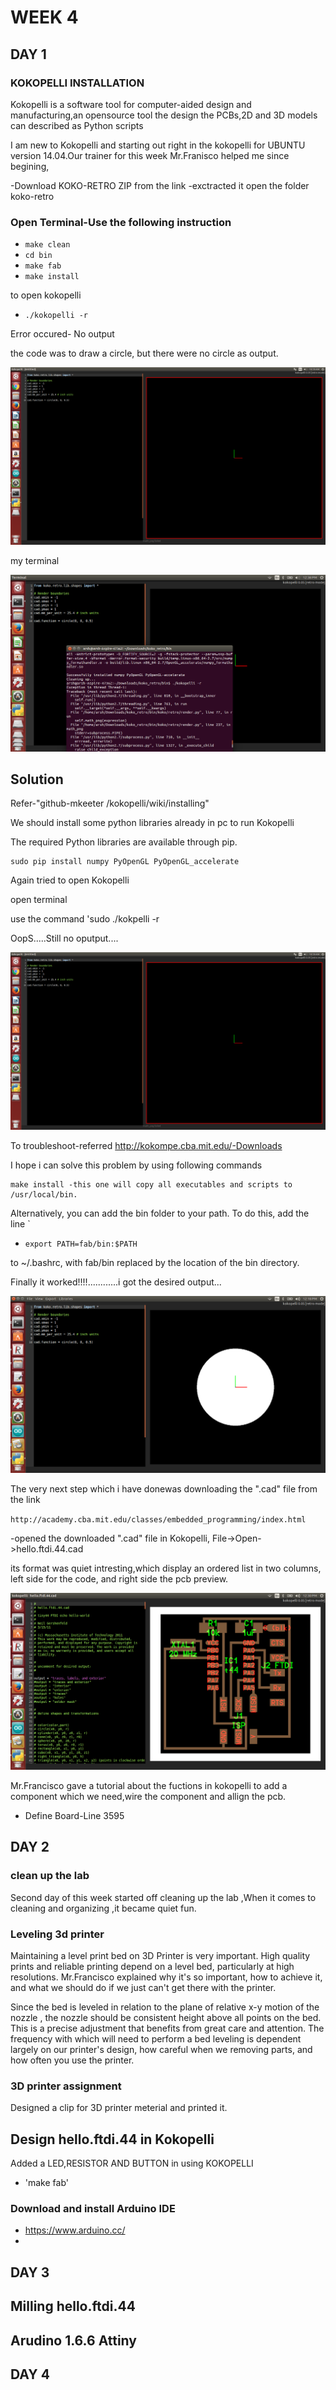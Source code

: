 # WEEK 4

## DAY 1

### KOKOPELLI INSTALLATION
Kokopelli is a software tool for computer-aided design and manufacturing,an opensource tool the design the PCBs,2D and 3D models can described as Python scripts

I am new to Kokopelli and starting out right in the kokopelli for UBUNTU version 14.04.Our trainer for this week Mr.Franisco helped me since begining,

-Download KOKO-RETRO ZIP from the link -exctracted it open the folder koko-retro


### Open Terminal-Use the following instruction

* `make clean`
* `cd bin`
* `make fab`
* `make install`

to open kokopelli

* `./kokopelli -r`

Error occured- No output

the code was to draw a circle, but there were no circle as output.

![](img/error.png)

 my terminal 

![](img/pic1.png)
 
## Solution

Refer-"github-mkeeter /kokopelli/wiki/installing"

We should install some python libraries already in pc to run Kokopelli

The required Python libraries are available through pip.

    sudo pip install numpy PyOpenGL PyOpenGL_accelerate

Again tried to open Kokopelli

open terminal

use the command 'sudo ./kokpelli -r

OopS.....Still no oputput....



![](img/error.png)

To troubleshoot-referred http://kokompe.cba.mit.edu/-Downloads

I hope i can solve this problem by using following commands

    make install -this one will copy all executables and scripts to /usr/local/bin.

Alternatively, you can add the bin folder to your path. To do this, add the line
`
* `export PATH=fab/bin:$PATH`

to ~/.bashrc, with fab/bin replaced by the location of the bin directory.

Finally it worked!!!!............i got the desired output...

![](img/final.png)


The very next step which i have donewas downloading the ".cad" file from the link 

 `http://academy.cba.mit.edu/classes/embedded_programming/index.html`

-opened the downloaded ".cad" file in Kokopelli, File->Open->hello.ftdi.44.cad

its format was quiet intresting,which display an ordered list in two columns, left side for the code, and right side the pcb preview.

![](img/lll.png)


Mr.Francisco gave a tutorial about the fuctions in kokopelli to add a component which we need,wire the component and allign the pcb.

* Define Board-Line 3595


## DAY 2
### clean up the lab
Second day of this week started off cleaning up the lab ,When it comes to cleaning and organizing ,it became quiet fun.




### Leveling 3d printer

Maintaining a level print bed on 3D Printer is very important.  High quality prints and reliable printing depend on a level bed, particularly at high resolutions. Mr.Francisco explained why it's so important, how to achieve it, and what we should do  if we just can't get there with the printer.

Since the bed is leveled in relation to the plane of relative x-y motion of the nozzle , the nozzle should be consistent height above all points on the bed. This is a precise adjustment that benefits from great care and attention. The frequency with which will need to perform a bed leveling is dependent largely on our printer's design, how careful when we removing parts, and how often you use the printer.




### 3D printer assignment

Designed a clip for 3D printer meterial and printed it.

## Design hello.ftdi.44 in Kokopelli

Added a LED,RESISTOR AND BUTTON in using KOKOPELLI

* 'make fab'


### Download and install Arduino IDE 
* https://www.arduino.cc/
* 



## DAY 3
## Milling hello.ftdi.44
## Arudino 1.6.6 Attiny 
## DAY 4



